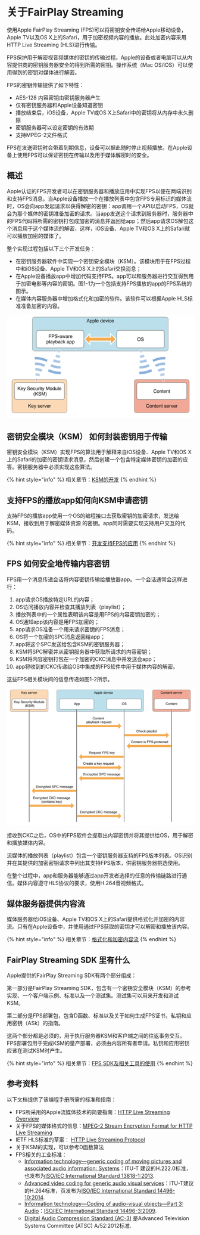 # 关于FairPlay Streaming

使用Apple FairPlay Streaming \(FPS\)可以将密钥安全传递给Apple移动设备，Apple TV以及OS X上的Safari，用于加密视频内容的播放。此处加密内容采用 HTTP Live Streaming \(HLS\)进行传输。

FPS保护用于解密视音频媒体的密钥的传输过程。Apple的设备或者电脑可以从内容提供商的密钥服务器安全的得到所需的密钥。操作系统（Mac OS/iOS）可以使用得到的密钥对媒体进行解密。

FPS的密钥传输提供了如下特性：

* AES-128 内容密钥由密钥服务器产生
* 仅有密钥服务器和Apple设备知道密钥
* 播放结束后，iOS设备，Apple TV或OS X上Safari中的密钥将从内存中永久删除
* 密钥服务器可以设定密钥的有效期
* 支持MPEG-2文件格式

FPS在发送密钥时会带着到期信息，设备可以据此随时停止视频播放。在Apple设备上使用FPS可以保证密钥在传输以及用于媒体解密时的安全。

## 概述 <a id="&#x6982;&#x8FF0;"></a>

Apple认证的FPS开发者可以在密钥服务器和播放应用中实现FPS以便在两端识别和支持FPS消息。当Apple设备播放一个在播放列表中包含FPS专用标识的媒体流时，OS会向app发起请求以获得解密的密钥：app调用一个API以启动FPS，OS就会为那个媒体的密钥准备加密的请求。当app发送这个请求到服务器时，服务器中的FPS代码将所需的密钥打包成加密的消息并返回给app；然后app请求OS解包这个消息用于这个媒体流的解密，这样，iOS设备、Apple TV和OS X上的Safari就可以播放加密的媒体了。

整个实现过程包括以下三个开发任务：

* 在密钥服务器软件中实现一个密钥安全模块（KSM）。该模块用于在FPS过程中和iOS设备、Apple TV和OS X上的Safari交换消息；
* 在Apple设备播放app中增加代码支持FPS。app可以和服务器进行交互得到用于加密电影等内容的密钥。图1-1为一个包括支持FPS播放的app的FPS系统的图示。
* 在媒体内容服务器中增加格式化和加密的软件。该软件可以根据Apple HLS标准准备加密的内容。

![&#x56FE;1-1 FPS &#x4EA4;&#x4E92;](../../.gitbook/assets/image%20%289%29.png)

## 密钥安全模块（KSM） 如何封装密钥用于传输

密钥安全模块（KSM）实现FPS的算法用于解释来自iOS设备、Apple TV和OS X上的Safari的加密的密钥请求消息，然后创建一个包含特定媒体密钥的加密的应答。密钥服务器中必须实现这些算法。

{% hint style="info" %}
相关章节：[KSM的开发](ksm-dev.md)
{% endhint %}

## 支持FPS的播放app如何向KSM申请密钥

支持FPS的播放app使用一个OS的编程接口去获取密钥的加密请求，发送给KSM，接收到用于解密媒体资源 的密钥。app同时需要实现支持用户交互的代码。

{% hint style="info" %}
相关章节：[开发支持FPS的应用](fps-app.md)
{% endhint %}

## FPS 如何安全地传输内容密钥

FPS用一个消息传递会话将内容密钥传输给播放器app。一个会话通常会这样进行：

1. app请求OS播放特定URL的内容；
2. OS访问播放内容并检查其播放列表（playlist）；
3. 播放列表中的一个属性表明该内容是用FPS的内容密钥加密的；
4. OS通知app该内容是用FPS加密的；
5. app请求OS准备一个用来请求密钥的FPS消息；
6. OS将一个加密的SPC消息返回给app；
7. app将这个SPC发送给包含KSM的密钥服务器；
8. KSM将SPC解密并从密钥服务器中获取所请求的内容密钥；
9. KSM将内容密钥打包在一个加密的CKC消息中并发送会app；
10. app将收到的CKC传递给OS中集成的FPS软件中用于媒体内容的解密。

这些FPS相关模块间的信息传递如图1-2所示。

![&#x56FE;1-2 FPS&#x4FE1;&#x606F;&#x6D41;](../../.gitbook/assets/image%20%287%29.png)

接收到CKC之后，OS中的FPS软件会提取出内容密钥并将其提供给OS，用于解密和播放媒体内容。

流媒体的播放列表（playlist）包含一个密钥服务器支持的FPS版本列表。OS识别并在其提供的加密密钥请求中列出其支持FPS版本，供密钥服务器挑选使用。

在整个过程中，app和服务器能够通过app开发者选择的任意的传输链路进行通信。媒体内容遵守HLS协议的要求，使用H.264音视频格式。

## 媒体服务器提供内容流

媒体服务器给iOS设备、Apple TV和OS X上的Safari提供格式化并加密的内容流。只有在Apple设备中，并使用通过FPS获取的密钥才可以解密和播放该内容。

{% hint style="info" %}
相关章节：[格式化和加密内容流](enc.md)
{% endhint %}

## FairPlay Streaming SDK 里有什么

Apple提供的FairPlay Streaming SDK有两个部分组成：

第一部分是FairPlay Streaming SDK，包含有一个密钥安全模块（KSM）的参考实现、一个客户端示例、标准以及一个测试集。测试集可以用来开发和测试KSM。

第二部分是FPS部署包，包含D函数、标准以及关于如何生成FPS证书，私钥和应用密钥（ASk）的指南。

这两个部分都是必须的，用于执行服务器KSM和客户端之间的往返事务交互。FPS部署包用于完成KSM的量产部署，必须由内容所有者申请。私钥和应用密钥应该在测试KSM时产生。

{% hint style="info" %}
相关章节：[FPS SDK及相关工具的使用](fps-tool.md)
{% endhint %}

## 参考资料

以下文档提供了该编程手册所需的标准和指南：

* FPS所采用的Apple流媒体技术的简要指南：[HTTP Live Streaming Overview](http://developer.apple.com/library/ios/#documentation/NetworkingInternet/Conceptual/StreamingMediaGuide/Introduction/Introduction.html)
* 关于FPS的媒体格式的信息：[MPEG-2 Stream Encryption Format for HTTP Live Streaming](http://developer.apple.com/library/ios/#documentation/NetworkingInternet/Conceptual/StreamingMediaGuide/Introduction/Introduction.html)
* IETF HLS标准的草案： [HTTP Live Streaming Protocol](http://developer.apple.com/library/ios/#documentation/NetworkingInternet/Conceptual/StreamingMediaGuide/Introduction/Introduction.html)
* 关于KSM的实现，可以参考D函数算法
* FPS相关的工业标准：
  * [Information technology—generic coding of moving pictures and associated audio information: Systems](http://www.itu.int/rec/T-REC-H.222.0)：ITU-T 建议的H.222.0标准，也发布为[ISO/IEC International Standard 13818-1:2013](http://www.iso.org/iso/home/store/catalogue_ics/catalogue_detail_ics.htm?csnumber=62074). 
  * [Advanced video coding for generic audio visual services](http://www.itu.int/rec/T-REC-H.264)：ITU-T建议的H.264标准，页发布为[ISO/IEC International Standard 14496-10:2014](http://www.iso.org/iso/home/store/catalogue_ics/catalogue_detail_ics.htm?csnumber=66069).
  * [Information technology—Coding of audio-visual objects—Part 3: Audio](http://www.iso.org/iso/catalogue_detail.htm?csnumber=42739)：[ISO/IEC International Standard 14496-3:2009](http://www.iso.org/iso/home/store/catalogue_ics/catalogue_detail_ics.htm?csnumber=53943). 
  * [Digital Audio Compression Standard \(AC-3\)](http://atsc.org/standard/a522012-digital-audio-compression-ac-3-e-ac-3-standard-12172012/) 是Advanced Television Systems Committee \(ATSC\)  A/52:2012标准.

